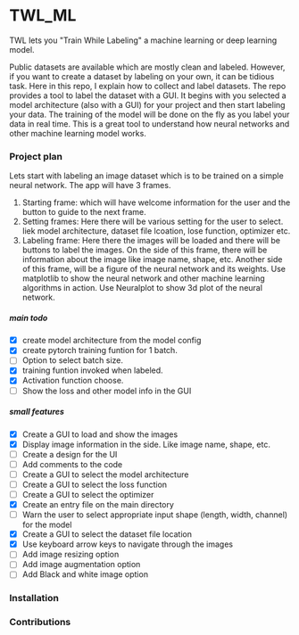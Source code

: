 # TWL_ML
TWL lets you "Train While Labeling" a machine learning or deep learning model.

Public datasets are available which are mostly clean and labeled. However, if you want to create a dataset by labeling on your own, it can be tidious task. Here in this repo, I explain how to collect and label datasets. The repo provides a tool to label the dataset with a GUI. It begins with you selected a model architecture (also with a GUI) for your project and then start labeling your data. The training of the model will be done on the fly as you label your data in real time. This is a great tool to understand how neural networks and other machine learning model works. 

### Project plan
Lets start with labeling an image dataset which is to be trained on a simple neural network.
The app will have 3 frames. 
1. Starting frame: which will have welcome information for the user and the button to guide to the next frame.
2. Setting frames: Here there will be various setting for the user to select. liek model architecture, dataset file lcoation, lose function, optimizer etc.
3. Labeling frame: Here there the images will be loaded and there will be buttons to label the images. On the side of this frame, there will be information about the image like image name, shape, etc. Another side of this frame, will be a figure of the neural network and its weights.
Use matplotlib to show the neural network and other machine learning algorithms in action.
Use Neuralplot to show 3d plot of the neural network.

##### main todo
- [x] create model architecture from the model config
- [x] create pytorch training funtion for 1 batch.
- [ ] Option to select batch size.
- [x] training funtion invoked when labeled.
- [x] Activation function choose.
- [ ] Show the loss and other model info in the GUI

##### small features
- [x] Create a GUI to load and show the images
- [x] Display image information in the side. Like image name, shape, etc.
- [ ] Create a design for the UI
- [ ] Add comments to the code
- [ ] Create a GUI to select the model architecture
- [ ] Create a GUI to select the loss function
- [ ] Create a GUI to select the optimizer
- [x] Create an entry file on the main directory
- [ ] Warn the user to select appropriate input shape (length, width, channel) for the model
- [x] Create a GUI to select the dataset file location
- [x] Use keyboard arrow keys to navigate through the images
- [ ] Add image resizing option
- [ ] Add image augmentation option
- [ ] Add Black and white image option

### Installation

### Contributions

